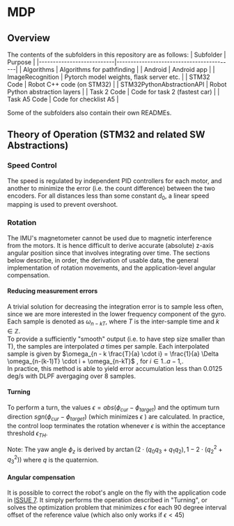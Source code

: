 # MDP
## Overview
The contents of the subfolders in this repository are as follows:
| Subfolder                 | Purpose                                  |
|---------------------------|------------------------------------------|
| Algorithms                | Algorithms for pathfinding               |
| Android                   | Android app                              |
| ImageRecognition          | Pytorch model weights, flask server etc. |
| STM32 Code                | Robot C++ code (on STM32)                |
| STM32PythonAbstractionAPI | Robot Python abstraction layers          |
| Task 2 Code               | Code for task 2 (fastest car)            |
| Task A5 Code              | Code for checklist A5                    |

Some of the subfolders also contain their own READMEs.
 
## Theory of Operation (STM32 and related SW Abstractions)
### Speed Control
The speed is regulated by independent PID controllers for each motor, and another to minimize the error (i.e. the count difference) between the two encoders. For all distances less than some constant $d_0$, a linear speed mapping is used to prevent overshoot.

### Rotation
The IMU's magnetometer cannot be used due to magnetic interference from the motors. It is hence difficult to derive accurate (absolute) z-axis angular position since that involves integrating over time. The sections below describe, in order, the derivation of usable data, the general implementation of rotation movements, and the application-level angular compensation.

#### Reducing measurement errors
A trivial solution for decreasing the integration error is to sample less often, since we are more interested in the lower frequency component of the gyro. Each sample is denoted as $\omega_{n - kT}$, where $T$ is the inter-sample time and $k \in \mathbb{Z}$.<br>
To provide a sufficiently "smooth" output (i.e. to have step size smaller than T), the samples are interpolated $a$ times per sample. Each interpolated sample is given by $\omega_{n - k \frac{T}{a} \cdot i} = \frac{1}{a} \Delta \omega_{n-(k-1)T} \cdot i + \omega_{n-kT}$ , for $i \in 1..a-1$,.
<br>
In practice, this method is able to yield error accumulation less than 0.0125 deg/s with DLPF avergaging over 8 samples.

#### Turning
To perform a turn, the values $\epsilon = abs(\phi_{cur} - \phi_{target})$ and the optimum turn direction $sgn(\phi_{cur} - \phi_{target})$ (which minimizes $\epsilon$ ) are calculated. In practice, the control loop terminates the rotation whenever $\epsilon$ is within the acceptance threshold $\epsilon_{TH}$.

 Note: The yaw angle $\phi_z$ is derived by $\arctan\left(2 \cdot \left(q_0q_3 + q_1q_2\right), 1 - 2 \cdot \left(q_2^2 + q_3^2\right)\right)$ where $q$ is the quaternion.

#### Angular compensation
It is possible to correct the robot's angle on the fly with the application code in [ISSUE 7](/../../issues/7). It simply performs the operation described in "Turning", or solves the optimization problem that minimizes $\epsilon$ for each 90 degree interval offset of the reference value (which also only works if $\epsilon < 45$)
